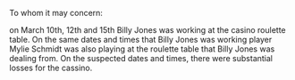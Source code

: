 To whom it may concern:

on March 10th, 12th and 15th Billy Jones was working at the casino roulette table. On the same dates and times that Billy Jones was working player Mylie Schmidt was also playing at the roulette table that Billy Jones was dealing from. On the suspected dates and times, there were substantial losses for the cassino. 
